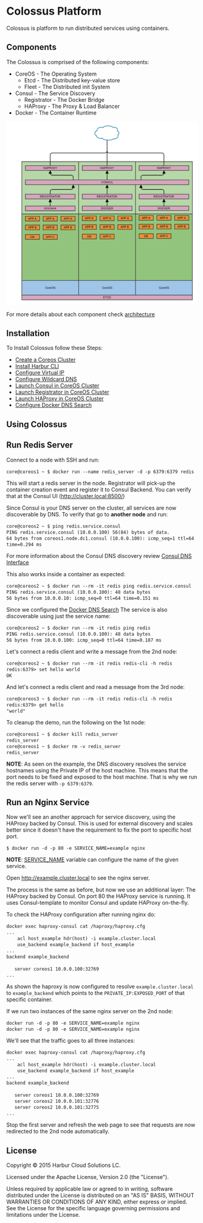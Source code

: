 Colossus Platform
=================

Colossus is platform to run distributed services using containers.

Components
----------

The Colossus is comprised of the following components:

* CoreOS - The Operating System
	* Etcd - The Distributed key-value store
	* Fleet - The Distributed init System
* Consul - The Service Discovery
	* Registrator - The Docker Bridge
	* HAProxy - The Proxy & Load Balancer
* Docker - The Container Runtime

![image](./imgs/architecture.png)

For more details about each component check [architecture](https://github.com/harbur/colossus/tree/master/docs/architecture)

Installation
------------

To Install Colossus follow these Steps:

* [Create a Coreos Cluster](https://coreos.com/os/docs/latest/booting-on-ec2.html)
* [Install Harbur CLI](http://docs.harbur.io/en/latest/installation/harbur-cli/index.html)
* [Configure Virtual IP](https://github.com/harbur/colossus/tree/master/docs/VIP)
* [Configure Wildcard DNS](https://github.com/harbur/colossus/tree/master/docs/DNS)
* [Launch Consul in CoreOS Cluster](https://cloud.harbur.io/unitfiles/harbur/consul)
* [Launch Registrator in CoreOS Cluster](https://cloud.harbur.io/unitfiles/harbur/registrator-consul)
* [Launch HAProxy in CoreOS Cluster](https://cloud.harbur.io/unitfiles/harbur/haproxy-consul)
* [Configure Docker DNS Search](https://github.com/harbur/colossus/tree/master/docs/dockerDNS)

## Using Colossus

## Run Redis Server

Connect to a node with SSH and run:

```shell
core@coreos1 ~ $ docker run --name redis_server -d -p 6379:6379 redis
```

This will start a redis server in the node. Registrator will pick-up the container creation event and register it to Consul Backend. You can verify that at the Consul UI (http://cluster.local:8500/)

Since Consul is your DNS server on the cluster, all services are now discoverable by DNS. To verify that go to **another node** and run:

```shell
core@coreos2 ~ $ ping redis.service.consul
PING redis.service.consul (10.0.0.100) 56(84) bytes of data.
64 bytes from coreos1.node.dc1.consul (10.0.0.100): icmp_seq=1 ttl=64 time=0.294 ms
```

For more information about the Consul DNS discovery review [Consul DNS Interface](https://www.consul.io/docs/agent/dns.html)

This also works inside a container as expected:

```shell
core@coreos2 ~ $ docker run --rm -it redis ping redis.service.consul
PING redis.service.consul (10.0.0.100): 48 data bytes
56 bytes from 10.0.0.10: icmp_seq=0 ttl=64 time=0.151 ms
```

Since we configured the [Docker DNS Search](https://github.com/harbur/colossus/tree/master/docs/dockerDNS) The service is also discoverable using just the service name:

```shell
core@coreos2 ~ $ docker run --rm -it redis ping redis
PING redis.service.consul (10.0.0.100): 48 data bytes
56 bytes from 10.0.0.100: icmp_seq=0 ttl=64 time=0.187 ms
```

Let's connect a redis client and write a message from the 2nd node:

```shell
core@coreos2 ~ $ docker run --rm -it redis redis-cli -h redis
redis:6379> set hello world
OK
```

And let's connect a redis client and read a message from the 3rd node:

```shell
core@coreos3 ~ $ docker run --rm -it redis redis-cli -h redis
redis:6379> get hello
"world"
```

To cleanup the demo, run the following on the 1st node:

```
core@coreos1 ~ $ docker kill redis_server
redis_server
core@coreos1 ~ $ docker rm -v redis_server
redis_server
```

**NOTE**: As seen on the example, the DNS discovery resolves the service hostnames using the Private IP of the host machine. This means that the port needs to be fixed and exposed to the host machine. That is why we run the redis server with `-p 6379:6379`.

## Run an Nginx Service

Now we'll see an another approach for service discovery, using the HAProxy backed by Consul. This is used for external discovery and scales better since it doesn't have the requirement to fix the port to specific host port.

```shell
$ docker run -d -p 80 -e SERVICE_NAME=example nginx
```

**NOTE**: [SERVICE_NAME](http://gliderlabs.com/registrator/latest/user/services/#service-name) variable can configure the name of the given service.

Open http://example.cluster.local to see the nginx server.

The process is the same as before, but now we use an additional layer: The HAProxy backed by Consul. On port 80 the HAProxy service is running. It uses Consul-template to monitor Consul and update HAProxy on-the-fly.

To check the HAProxy configuration after running nginx do:

```shell
docker exec haproxy-consul cat /haproxy/haproxy.cfg
...
    acl host_example hdr(host) -i example.cluster.local
    use_backend example_backend if host_example
...
backend example_backend

   server coreos1 10.0.0.100:32769
...
```

As shown the haproxy is now configured to resolve `example.cluster.local` to `example_backend` which points to the `PRIVATE_IP:EXPOSED_PORT` of that specific container.

If we run two instances of the same nginx server on the 2nd node:

```shell
docker run -d -p 80 -e SERVICE_NAME=example nginx
docker run -d -p 80 -e SERVICE_NAME=example nginx
```

We'll see that the traffic goes to all three instances:

```shell
docker exec haproxy-consul cat /haproxy/haproxy.cfg
...
    acl host_example hdr(host) -i example.cluster.local
    use_backend example_backend if host_example
...
backend example_backend

   server coreos1 10.0.0.100:32769
   server coreos2 10.0.0.101:32776
   server coreos2 10.0.0.101:32775
...
```

Stop the first server and refresh the web page to see that requests are now redirected to the 2nd node automatically.

License
-------

Copyright © 2015 Harbur Cloud Solutions LC.

Licensed under the Apache License, Version 2.0 (the "License").

Unless required by applicable law or agreed to in writing, software distributed under the License is distributed on an "AS IS" BASIS, WITHOUT WARRANTIES OR CONDITIONS OF ANY KIND, either express or implied. See the License for the specific language governing permissions and limitations under the License.